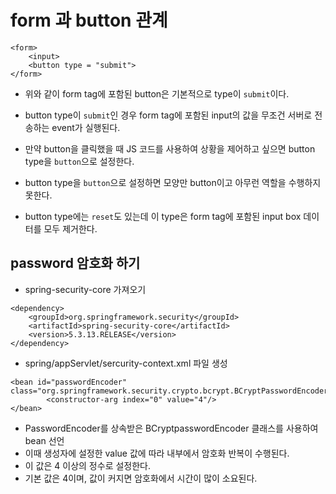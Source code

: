 # form 과 button 관계

```
<form>
	<input>
	<button type = "submit">
</form>
```
* 위와 같이 form tag에 포함된 button은 기본적으로 type이 ```submit```이다.
* button type이 ```submit```인 경우 form tag에 포함된 input의 값을 무조건 서버로 전송하는 event가 실행된다.
* 만약 button을 클릭했을 때 JS 코드를 사용하여 상황을 제어하고 싶으면 button type을 ```button```으로 설정한다.
* button type을 ```button```으로 설정하면 모양만 button이고 아무런 역할을 수행하지 못한다.

* button type에는 ```reset```도 있는데 이 type은 form tag에 포함된 input box 데이터를 모두 제거한다.


## password 암호화 하기
* spring-security-core 가져오기
```
<dependency>
	<groupId>org.springframework.security</groupId>
	<artifactId>spring-security-core</artifactId>
	<version>5.3.13.RELEASE</version>
</dependency>
```

* spring/appServlet/sercurity-context.xml 파일 생성
```
<bean id="passwordEncoder" class="org.springframework.security.crypto.bcrypt.BCryptPasswordEncoder">
		<constructor-arg index="0" value="4"/>
</bean>
```
* PasswordEncoder를 상속받은 BCryptpasswordEncoder 클래스를 사용하여 bean 선언
* 이때 생성자에 설정한 value 값에 따라 내부에서 암호화 반복이 수행된다.
* 이 값은 4 이상의 정수로 설정한다.
* 기본 값은 4이며, 값이 커지면 암호화에서 시간이 많이 소요된다.